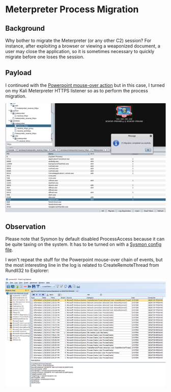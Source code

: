 # Meterpreter Process Migration
## Background
Why bother to migrate the Meterpreter (or any other C2) session? For instance, after exploiting a browser or viewing a weaponized document, a user may close the application, so it is sometimes necessary to quickly migrate before one loses the session.

## Payload
I continued with the [Powerpoint mouse-over action](https://github.com/jymcheong/SysmonResources/tree/master/6.%20Sample%20Data/stage%202%20(Get%20In)/2.%20run%20payloads/(Type%202)%20Abuse%20MS%20PPT%20Mouse-over%20Action) but in this case, I turned on my Kali Meterpreter HTTPS listener so as to perform the process migration.

![](armitage.png)

## Observation
Please note that Sysmon by default disabled ProcessAccess because it can be quite taxing on the system. It has to be turned on with a [Sysmon config file](https://github.com/SwiftOnSecurity/sysmon-config/blob/1c19d2b1d77056e5d6e60a2a60a006ed860bff4d/sysmonconfig-export.xml#L425).

I won't repeat the stuff for the Powerpoint mouse-over chain of events, but the most interesting line in the log is related to CreateRemoteThread from Rundll32 to Explorer:

![](migrate.png) 